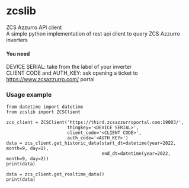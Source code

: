 # zcslib
ZCS Azzurro API client  
A simple python implementation of rest api client to query ZCS Azzurro inverters

#### You need
DEVICE SERIAL: take from the label of your inverter  
CLIENT CODE and AUTH_KEY: ask opening a ticket to https://www.zcsazzurro.com/ portal

### Usage example
```
from datetime import datetime
from zcslib import ZCSClient

zcs_client = ZCSClient('https://third.zcsazzurroportal.com:19003/',
                       thingkey='<DEVICE SERIAL>',
                       client_code='<CLIENT CODE>',
                       auth_code='<AUTH_KEY>')
data = zcs_client.get_historic_data(start_dt=datetime(year=2022, month=9, day=1),
                                    end_dt=datetime(year=2022, month=9, day=2))
print(data)

data = zcs_client.get_realtime_data()
print(data)
```